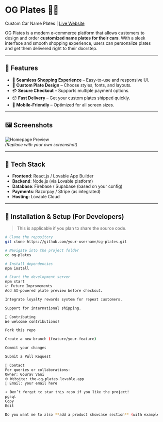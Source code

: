 # OG Plates 🚗✨  
Custom Car Name Plates | [Live Website](https://the-og-plates.lovable.app/)

OG Plates is a modern e-commerce platform that allows customers to design and order **customized name plates for their cars**. With a sleek interface and smooth shopping experience, users can personalize plates and get them delivered right to their doorstep.

---

## 🌟 Features
- 🛒 **Seamless Shopping Experience** – Easy-to-use and responsive UI.  
- 🎨 **Custom Plate Design** – Choose styles, fonts, and layouts.  
- 💳 **Secure Checkout** – Supports multiple payment options.  
- 📦 **Fast Delivery** – Get your custom plates shipped quickly.  
- 📱 **Mobile-Friendly** – Optimized for all screen sizes.  

---

## 🖼️ Screenshots
![Homepage Preview](https://the-og-plates.lovable.app/ogplates-preview.png)  
*(Replace with your own screenshot)*

---

## 🚀 Tech Stack
- **Frontend**: React.js / Lovable App Builder  
- **Backend**: Node.js (via Lovable platform)  
- **Database**: Firebase / Supabase (based on your config)  
- **Payments**: Razorpay / Stripe (as integrated)  
- **Hosting**: Lovable Cloud  

---

## 🔧 Installation & Setup (For Developers)
> This is applicable if you plan to share the source code.

```bash
# Clone the repository
git clone https://github.com/your-username/og-plates.git

# Navigate into the project folder
cd og-plates

# Install dependencies
npm install

# Start the development server
npm start
📈 Future Improvements
Add AI-powered plate preview before checkout.

Integrate loyalty rewards system for repeat customers.

Support for international shipping.

🤝 Contributing
We welcome contributions!

Fork this repo

Create a new branch (feature/your-feature)

Commit your changes

Submit a Pull Request

📩 Contact
For queries or collaborations:
Owner: Gourav Vani
🌐 Website: the-og-plates.lovable.app
📧 Email: your email here

⭐ Don’t forget to star this repo if you like the project!
pgsql
Copy
Edit

Do you want me to also **add a product showcase section** (with examples of plates) insid
